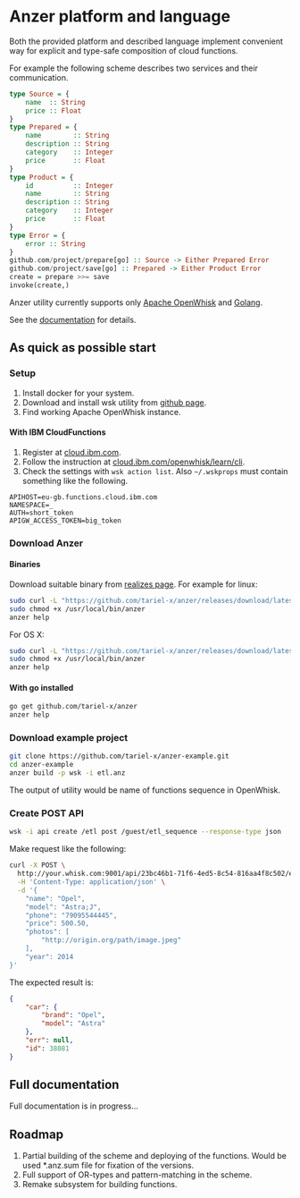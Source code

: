 # Anzer platform and language

Both the provided platform and described language implement 
convenient way for explicit and type-safe composition of cloud functions.

For example the following scheme describes two services and 
their communication.

```haskell
type Source = {
    name  :: String
    price :: Float
}
type Prepared = {
    name        :: String
    description :: String
    category    :: Integer
    price       :: Float
}
type Product = {
    id          :: Integer
    name        :: String
    description :: String
    category    :: Integer
    price       :: Float
}
type Error = {
    error :: String
}
github.com/project/prepare[go] :: Source -> Either Prepared Error
github.com/project/save[go] :: Prepared -> Either Product Error
create = prepare >>= save
invoke(create,)
```

Anzer utility currently supports only [Apache OpenWhisk](http://openwhisk.apache.org/) and [Golang](https://golang.org/).

See the [documentation](./doc/README.md) for details.

## As quick as possible start

### Setup

1. Install docker for your system.
2. Download and install wsk utility from [github page](https://github.com/apache/incubator-openwhisk-cli/releases).
3. Find working Apache OpenWhisk instance.

#### With IBM CloudFunctions

1. Register at [cloud.ibm.com](https://cloud.ibm.com).
2. Follow the instruction at [cloud.ibm.com/openwhisk/learn/cli](https://cloud.ibm.com/openwhisk/learn/cli).
3. Check the settings with `wsk action list`. Also `~/.wskprops` must contain something like the following.
```
APIHOST=eu-gb.functions.cloud.ibm.com
NAMESPACE=_
AUTH=short_token
APIGW_ACCESS_TOKEN=big_token
```

### Download Anzer

#### Binaries

Download suitable binary from [realizes page](https://github.com/tariel-x/anzer/releases).
For example for linux:

```bash
sudo curl -L "https://github.com/tariel-x/anzer/releases/download/latest/linux_amd64_anzer" -o /usr/local/bin/anzer
sudo chmod +x /usr/local/bin/anzer
anzer help
```

For OS X:

```bash
sudo curl -L "https://github.com/tariel-x/anzer/releases/download/latest/darwin_amd64_anzer" -o /usr/local/bin/anzer
sudo chmod +x /usr/local/bin/anzer
anzer help
```


#### With go installed

```bash
go get github.com/tariel-x/anzer
anzer help
```

### Download example project

```bash
git clone https://github.com/tariel-x/anzer-example.git
cd anzer-example
anzer build -p wsk -i etl.anz
```

The output of utility would be name of functions sequence in OpenWhisk.

### Create POST API

```bash
wsk -i api create /etl post /guest/etl_sequence --response-type json
```

Make request like the following:

```bash
curl -X POST \
  http://your.whisk.com:9001/api/23bc46b1-71f6-4ed5-8c54-816aa4f8c502/etl \
  -H 'Content-Type: application/json' \
  -d '{
    "name": "Opel",
    "model": "Astra;J",
    "phone": "79095544445",
    "price": 500.50,
    "photos": [
    	"http://origin.org/path/image.jpeg"	
    ],
    "year": 2014
}'
```

The expected result is:

```json
{
    "car": {
        "brand": "Opel",
        "model": "Astra"
    },
    "err": null,
    "id": 38081
}
```

## Full documentation

Full documentation is in progress...

## Roadmap

1. Partial building of the scheme and deploying of the functions. Would be used *.anz.sum file for fixation of the versions.
2. Full support of OR-types and pattern-matching in the scheme.
3. Remake subsystem for building functions.
